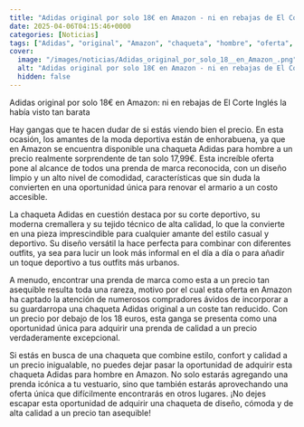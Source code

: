 ```yaml
---
title: "Adidas original por solo 18€ en Amazon - ni en rebajas de El Corte Inglés la había visto tan barata"
date: 2025-04-06T04:15:46+0000
categories: [Noticias]
tags: ["Adidas", "original", "Amazon", "chaqueta", "hombre", "oferta", "calidad."]
cover:
  image: "/images/noticias/Adidas_original_por_solo_18__en_Amazon_.png"
  alt: "Adidas original por solo 18€ en Amazon - ni en rebajas de El Corte Inglés la había visto tan barata"
  hidden: false
---
```


Adidas original por solo 18€ en Amazon: ni en rebajas de El Corte Inglés la había visto tan barata

Hay gangas que te hacen dudar de si estás viendo bien el precio. En esta ocasión, los amantes de la moda deportiva están de enhorabuena, ya que en Amazon se encuentra disponible una chaqueta Adidas para hombre a un precio realmente sorprendente de tan solo 17,99€. Esta increíble oferta pone al alcance de todos una prenda de marca reconocida, con un diseño limpio y un alto nivel de comodidad, características que sin duda la convierten en una oportunidad única para renovar el armario a un costo accesible.

La chaqueta Adidas en cuestión destaca por su corte deportivo, su moderna cremallera y su tejido técnico de alta calidad, lo que la convierte en una pieza imprescindible para cualquier amante del estilo casual y deportivo. Su diseño versátil la hace perfecta para combinar con diferentes outfits, ya sea para lucir un look más informal en el día a día o para añadir un toque deportivo a tus outfits más urbanos.

A menudo, encontrar una prenda de marca como esta a un precio tan asequible resulta toda una rareza, motivo por el cual esta oferta en Amazon ha captado la atención de numerosos compradores ávidos de incorporar a su guardarropa una chaqueta Adidas original a un coste tan reducido. Con un precio por debajo de los 18 euros, esta ganga se presenta como una oportunidad única para adquirir una prenda de calidad a un precio verdaderamente excepcional.

Si estás en busca de una chaqueta que combine estilo, confort y calidad a un precio inigualable, no puedes dejar pasar la oportunidad de adquirir esta chaqueta Adidas para hombre en Amazon. No solo estarás agregando una prenda icónica a tu vestuario, sino que también estarás aprovechando una oferta única que difícilmente encontrarás en otros lugares. ¡No dejes escapar esta oportunidad de adquirir una chaqueta de diseño, cómoda y de alta calidad a un precio tan asequible!
